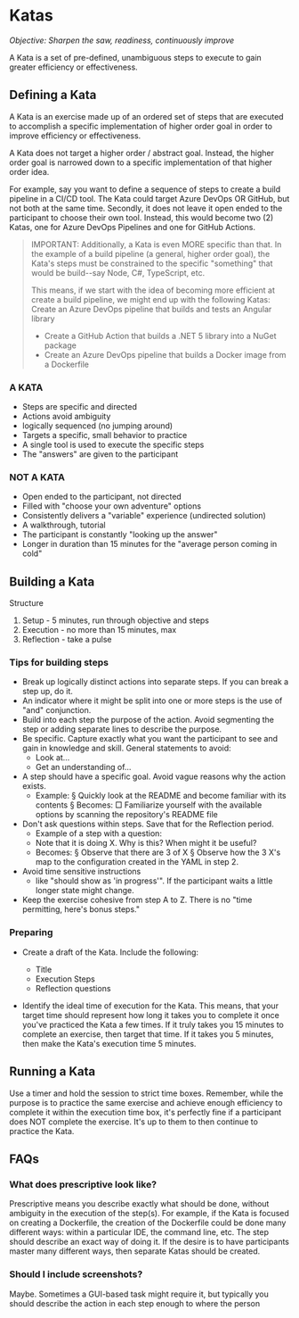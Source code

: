 # Katas

*Objective: Sharpen the saw, readiness, continuously improve*

A Kata is a set of pre-defined, unambiguous steps to execute to gain greater efficiency or effectiveness.

## Defining a Kata
A Kata is an exercise made up of an ordered set of steps that are executed to accomplish a specific implementation of higher order goal in order to improve efficiency or effectiveness.

A Kata does not target a higher order / abstract goal. Instead, the higher order goal is narrowed down to a specific implementation of that higher order idea.

For example, say you want to define a sequence of steps to create a build pipeline in a CI/CD tool. The Kata could target Azure DevOps OR GitHub, but not both at the same time. Secondly, it does not leave it open ended to the participant to choose their own tool. Instead, this would become two (2) Katas, one for Azure DevOps Pipelines and one for GitHub Actions.

> IMPORTANT: Additionally, a Kata is even MORE specific than that. In the example of a build pipeline (a general, higher order goal), the Kata's steps must be constrained to the specific "something" that would be build--say Node, C#, TypeScript, etc.
> 
> This means, if we start with the idea of becoming more efficient at create a build pipeline, we might end up with the following Katas:
> Create an Azure DevOps pipeline that builds and tests an Angular library
> - Create a GitHub Action that builds a .NET 5 library into a NuGet package
> - Create an Azure DevOps pipeline that builds a Docker image from a Dockerfile

### A KATA
- Steps are specific and directed
- Actions avoid ambiguity
- logically sequenced (no jumping around)
- Targets a specific, small behavior to practice
- A single tool is used to execute the specific steps
- The "answers" are given to the participant

### NOT A KATA
- Open ended to the participant, not directed
- Filled with "choose your own adventure" options
- Consistently delivers a "variable" experience (undirected solution)
- A walkthrough, tutorial
- The participant is constantly "looking up the answer"
- Longer in duration than 15 minutes for the "average person coming in cold"  

## Building a Kata

Structure
1. Setup - 5 minutes, run through objective and steps
2. Execution - no more than 15 minutes, max
3. Reflection - take a pulse

### Tips for building steps

- Break up logically distinct actions into separate steps. If you can break a step up, do it.
- An indicator where it might be split into one or more steps is the  use of "and" conjunction.
- Build into each step the purpose of the action. Avoid segmenting the step or adding separate lines to describe the purpose. 
- Be specific. Capture exactly what you want the participant to see and gain in knowledge and skill. General statements to avoid:
	- Look at…
	- Get an understanding of…
- A step should have a specific goal. Avoid vague reasons why the action exists.
	- Example:
		§ Quickly look at the README and become familiar with its contents
		§ Becomes:
			□ Familiarize yourself with the available options by scanning the repository's README file
- Don't ask questions within steps. Save that for the Reflection period. 
	- Example of a step with a question:
	- Note that it is doing X. Why is this? When might it be useful?
	- Becomes:
		§ Observe that there are 3 of X
		§ Observe how the 3 X's map to the configuration created in the YAML in step 2.
- Avoid time sensitive instructions 
	- like "should show as 'in progress'". If the participant waits a little longer state might change.
- Keep the exercise cohesive from step A to Z. There is no "time permitting, here's bonus steps."

### Preparing

- Create a draft of the Kata. Include the following:
	- Title
	- Execution Steps
	- Reflection questions

- Identify the ideal time of execution for the Kata. This means, that your target time should represent how long it takes you to complete it once you've practiced the Kata a few times. If it truly takes you 15 minutes to complete an exercise, then target that time. If it takes you 5 minutes, then make the Kata's execution time 5 minutes.
	

## Running a Kata

Use a timer and hold the session to strict time boxes. Remember, while the purpose is to practice the same exercise and achieve enough efficiency to complete it within the execution time box, it's perfectly fine if a participant does NOT complete the exercise. It's up to them to then continue to practice the Kata.


## FAQs

### What does prescriptive look like?
Prescriptive means you describe exactly what should be done, without ambiguity in the execution of the step(s). For example, if the Kata is focused on creating a Dockerfile, the creation of the Dockerfile could be done many different ways: within a particular IDE, the command line, etc. The step should describe an exact way of doing it. If the desire is to have participants master many different ways, then separate Katas should be created. 

### Should I include screenshots?
Maybe. Sometimes a GUI-based task might require it, but typically you should describe the action in each step enough to where the person
